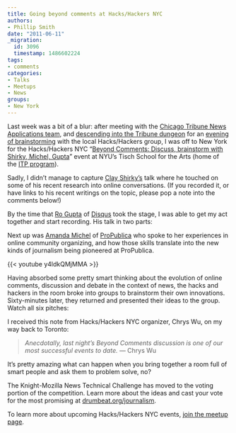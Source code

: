 ```yaml
---
title: Going beyond comments at Hacks/Hackers NYC
authors:
- Phillip Smith
date: "2011-06-11"
_migration:
  id: 3096
  timestamp: 1486602224
tags:
- comments
categories:
- Talks
- Meetups
- News
groups:
- New York
---
```


Last week was a bit of a blur: after meeting with the [Chicago Tribune News Applications team][1], and [descending into the Tribune dungeon][2] for an [evening of brainstorming][3] with the local Hacks/Hackers group, I was off to New York for the Hacks/Hackers NYC “[Beyond Comments: Discuss, brainstorm with Shirky, Michel, Gupta][4]” event at NYU’s Tisch School for the Arts (home of the [ITP program][5]).

Sadly, I didn’t manage to capture [Clay Shirky’s][6] talk where he touched on some of his recent research into online conversations. (If you recorded it, or have links to his recent writings on the topic, please pop a note into the comments below!)

By the time that [Ro Gupta][7] of [Disqus][8] took the stage, I was able to get my act together and start recording. His talk in two parts:

Next up was [Amanda Michel][9] of [ProPublica][10] who spoke to her experiences in online community organizing, and how those skills translate into the new kinds of journalism being pioneered at ProPublica.

{{< youtube y4ldkQMjMMA >}}

Having absorbed some pretty smart thinking about the evolution of online comments, discussion and debate in the context of news, the hacks and hackers in the room broke into groups to brainstorm their own innovations. Sixty-minutes later, they returned and presented their ideas to the group. Watch all six pitches:

I received this note from Hacks/Hackers NYC organizer, Chrys Wu, on my way back to Toronto:

> _Anecdotally, last night’s Beyond Comments discussion is one of our most successful events to date._ — Chrys Wu

It’s pretty amazing what can happen when you bring together a room full of smart people and ask them to problem solve, no?

The Knight-Mozilla News Technical Challenge has moved to the voting portion of the competition. Learn more about the ideas and cast your vote for the most promising at [drumbeat.org/journalism][11]. 

To learn more about upcoming Hacks/Hackers NYC events, [join the meetup page][12].

 [1]: http://www.phillipadsmith.com/2011/05/a-peek-inside-the-tribapps-team-at-the-chicago-tribune.html
 [2]: http://www.phillipadsmith.com/2011/05/six-knightmozilla-lightening-pitches-from-chicago-area-hackshackers.html
 [3]: http://meetupchicago.hackshackers.com/events/17845451/
 [4]: http://meetupnyc.hackshackers.com/events/18715981/
 [5]: http://itp.nyu.edu/itp/
 [6]: http://twitter.com/cshirky
 [7]: http://twitter.com/ro_gupta
 [8]: http://disqus.com/
 [9]: http://twitter.com/amichel
 [10]: http://www.propublica.org/
 [11]: http://drumbeat.org/journalism
 [12]: http://meetupnyc.hackshackers.com/
